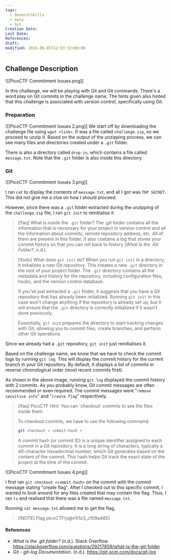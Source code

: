 ```yaml
---
tags:
  - GeneralSkills
  - easy
  - Git
Creation Date: 
Last Date: 
References: 
draft: 
modified: 2024-09-05T12:53:32+08:00
---
```

## Challenge Description
![[PicoCTF Commitment Issues.png]]

In this challenge, we will be playing with Git and Git commands. There's a word play on Git commits in the challenge name. The hints given also hinted that this challenge is associated with version control, specifically using Git.

### Preparation
![[PicoCTF Commitment Issues 2.png]]
We start off by downloading the challenge file using `wget <link>`. It was a file called `challenge.zip`, so we proceed to unzip it. Based on the output of the unzipping process, we can see many files and directories created under a `.git` folder.

There is also a directory called `drop-in`, which contains a file called `message.txt`. Note that the `.git` folder is also inside this directory.

### Git
![[PicoCTF Commitment Issues 3.png]]

I ran `cat` to display the contents of `message.txt`, and all I got was `TOP SECRET`. This did not give me a clue on how I should proceed. 

However, since there was a `.git` folder extracted during the unzipping of the `challenge.zip` file, I ran `git init` to reinitialise it.

>[!faq] What is inside the `.git` folder?
>The _.git_ folder contains all the information that is necessary for your project in version control and all the information about commits, remote repository address, etc. All of them are present in this folder. It also contains a log that stores your commit history so that you can roll back to history (_What Is the .Git Folder?_, n.d.).
>

>[!todo] What does `git init` do?
>When you run `git init` in a directory, it initializes a new Git repository. This creates a new `.git` directory in the root of your project folder. The `.git` directory contains all the metadata and history for the repository, including configuration files, hooks, and the version control database.
>
>If you've just extracted a `.git` folder, it suggests that you have a Git repository that has already been initialized. Running `git init` in this case won't change anything if the repository is already set up, but it will ensure that the `.git` directory is correctly initialized if it wasn't done previously.
>
>Essentially, `git init` prepares the directory to start tracking changes with Git, allowing you to commit files, create branches, and perform other Git operations.

Since we already had a `.git` repository, `git init` just reinitialises it.

Based on the challenge name, we know that we have to check the commit logs by running `git log`. This will display the commit history for the current branch in your Git repository. By default, it displays a list of commits in reverse chronological order (most recent commits first).

As shown in the above image, running `git log` displayed the commit history with 2 commits. As you probably know, Git commit messages are often recommended or even required. The commit messages were "`remove sensitive info`" and "`create flag`" respectively.

>[!faq] PicoCTF Hint: You can 'checkout' commits to see the files inside them
>
>To checkout commits, we have to use the following command:
>```bash
>git checkout < commit-hash >
>```
>
>A commit hash (or commit ID) is a unique identifier assigned to each commit in a Git repository. It is a long string of characters, typically a 40-character hexadecimal number, which Git generates based on the content of the commit. This hash helps Git track the exact state of the project at the time of the commit.


![[PicoCTF Commitment Issues 4.png]]

I first ran `git checkout <commit-hash>` on the commit with the commit message stating "create flag". After I checked out to this specific commit, I wanted to look around for any files created that may contain the flag. Thus, I ran `ls` and realised that there was a file named `message.txt`. 

Running `cat message.txt` allowed me to get the flag,

> [!NOTE] Flag
> picoCTF{s@n1t1z3_cf09a485}


#### References
- _What is the .git folder?_ (n.d.). Stack Overflow. https://stackoverflow.com/questions/29217859/what-is-the-git-folder
- _Git - git-log Documentation_. (n.d.). https://git-scm.com/docs/git-log
